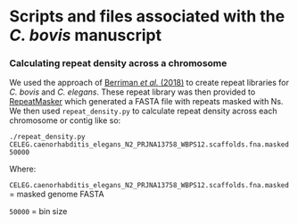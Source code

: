 # Scripts and files associated with the _C. bovis_ manuscript

### Calculating repeat density across a chromosome
We used the approach of [Berriman _et al._ (2018)](https://protocolexchange.researchsquare.com/article/nprot-6761/v1) to create repeat libraries for _C. bovis_ and _C. elegans_. These repeat library was then provided to [RepeatMasker](http://www.repeatmasker.org/) which generated a FASTA file with repeats masked with Ns. We then used `repeat_density.py` to calculate repeat density across each chromosome or contig like so: 

```
./repeat_density.py CELEG.caenorhabditis_elegans_N2_PRJNA13758_WBPS12.scaffolds.fna.masked 50000
```

Where:

`CELEG.caenorhabditis_elegans_N2_PRJNA13758_WBPS12.scaffolds.fna.masked` = masked genome FASTA

`50000` = bin size
